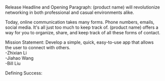 Release Headline and Opening Paragraph:
(product name) will revolutionize networking in both professional and casual environments alike. 

Today, online communication takes many forms. Phone numbers, emails, social media. It's all just too much to keep track of. (product name) offers a way for you to organize, share, and keep track of all these forms of contact.

Mission Statement:
Develop a simple, quick, easy-to-use app that allows the user to connect with others. \
-Zhixian Li \
-Jiahao Wang \
-Bill Liu

Defining Success:

